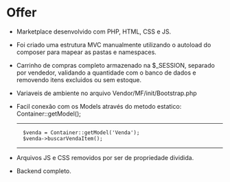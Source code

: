 # Offer

- Marketplace desenvolvido com PHP, HTML, CSS e JS.
- Foi criado uma estrutura MVC manualmente utilizando o autoload do composer para mapear as pastas e namespaces.
- Carrinho de compras completo armazenado na $_SESSION, separado por vendedor, validando a quantidade com o banco de dados e removendo itens excluidos ou sem estoque.
- Variaveis de ambiente no arquivo Vendor/MF/init/Bootstrap.php
- Facil conexão com os Models através do metodo estatico: Container::getModel();
  
  ----
        $venda = Container::getModel('Venda');
        $venda->buscarVendaItem();
  ----
- Arquivos JS e CSS removidos por ser de propriedade dividida.
- Backend completo.
